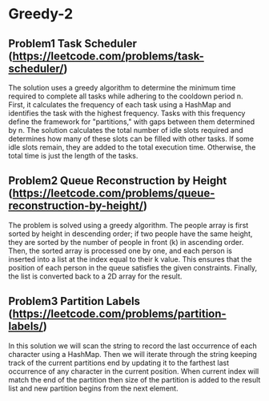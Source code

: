 # Greedy-2

## Problem1 Task Scheduler (https://leetcode.com/problems/task-scheduler/)

The solution uses a greedy algorithm to determine the minimum time required to complete all tasks while adhering to the cooldown period n. First, it calculates the frequency of each task using a HashMap and identifies the task with the highest frequency. Tasks with this frequency define the framework for "partitions," with gaps between them determined by n. The solution calculates the total number of idle slots required and determines how many of these slots can be filled with other tasks. If some idle slots remain, they are added to the total execution time. Otherwise, the total time is just the length of the tasks.



## Problem2 Queue Reconstruction by Height (https://leetcode.com/problems/queue-reconstruction-by-height/)

The problem is solved using a greedy algorithm. The people array is first sorted by height in descending order; if two people have the same height, they are sorted by the number of people in front (k) in ascending order. Then, the sorted array is processed one by one, and each person is inserted into a list at the index equal to their k value. This ensures that the position of each person in the queue satisfies the given constraints. Finally, the list is converted back to a 2D array for the result.



## Problem3 Partition Labels (https://leetcode.com/problems/partition-labels/)

In this solution we will scan the string to record the last occurrence of each character using a HashMap. Then we will iterate through the string keeping track of the current partitions end by updating it to the farthest last occurrence of any character in the current position. When current index will match the end of the partition then size of the partition is added to the result list and new partition begins from the next element.


